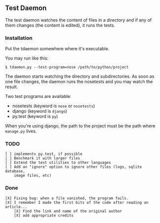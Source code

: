 ## Test Daemon

The test daemon watches the content of files in a directory and if any of them
changes (the content is edited), it runs the tests.

### Installation

Put the tdaemon somewhere where it's executable.

You may run like this:

    $ tdaemon.py --test-program=nose /path/to/python/project

The daemon starts watching the directory and subdirectories. As soon as one file
changes, the daemon runs the nosetests and you may watch the result.

Two test programs are available:

* nosetests (keyword is `nose` or `nosetests`)
* django (keyword is `django`)
* py.test (keyword is `py`)

When you're using django, the path to the project must be the path where
`manage.py` lives.

### TODO

    [ ] implements py.test, if possible
    [ ] Benchmark it with larger files
    [ ] Extend the test utilities to other languages
    [ ] Add an "ignore" option to ignore other files (logs, sqlite database,
        image files, etc)
### Done

    [X] Fixing bug: when a file vanished, the program fails.
    [X] I remember I made the first bits of the code after reading an article...
        [X] Find the link and name of the original author
        [X] add appropriate credits

